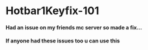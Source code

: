 # Hotbar1Keyfix-101
#### Had an issue on my friends mc server so made a fix...
#### If anyone had these issues too u can use this
